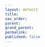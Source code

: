 ```yaml
---
layout: default
title:
nav_order: 
parent:
grand_parent: 
permalink: 
published: false
---
```


<!-- 
{: .note }
> {: .opaque }
> 
>
> 
-->

